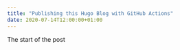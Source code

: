 ```yaml
---
title: "Publishing this Hugo Blog with GitHub Actions"
date: 2020-07-14T12:00:00+01:00
---
```


The start of the post
